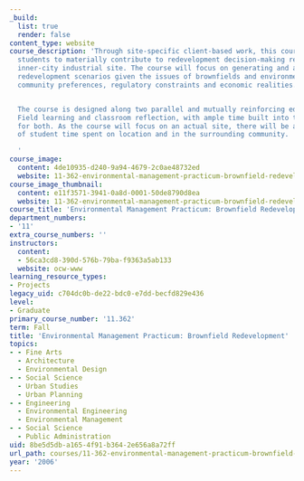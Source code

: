 ```yaml
---
_build:
  list: true
  render: false
content_type: website
course_description: 'Through site-specific client-based work, this course will allow
  students to materially contribute to redevelopment decision-making regarding a former
  inner-city industrial site. The course will focus on generating and analyzing pragmatic
  redevelopment scenarios given the issues of brownfields and environmental contamination,
  community preferences, regulatory constraints and economic realities.


  The course is designed along two parallel and mutually reinforcing educational tracks:
  Field learning and classroom reflection, with ample time built into the schedule
  for both. As the course will focus on an actual site, there will be a sizeable portion
  of student time spent on location and in the surrounding community.

  '
course_image:
  content: 4de10935-d240-9a94-4679-2c0ae48732ed
  website: 11-362-environmental-management-practicum-brownfield-redevelopment-fall-2006
course_image_thumbnail:
  content: e11f3571-3941-0a8d-0001-50de8790d8ea
  website: 11-362-environmental-management-practicum-brownfield-redevelopment-fall-2006
course_title: 'Environmental Management Practicum: Brownfield Redevelopment'
department_numbers:
- '11'
extra_course_numbers: ''
instructors:
  content:
  - 56ca3cd8-390d-576b-79ba-f9363a5ab133
  website: ocw-www
learning_resource_types:
- Projects
legacy_uid: c704dc0b-de22-bdc0-e7dd-becfd829e436
level:
- Graduate
primary_course_number: '11.362'
term: Fall
title: 'Environmental Management Practicum: Brownfield Redevelopment'
topics:
- - Fine Arts
  - Architecture
  - Environmental Design
- - Social Science
  - Urban Studies
  - Urban Planning
- - Engineering
  - Environmental Engineering
  - Environmental Management
- - Social Science
  - Public Administration
uid: 8be5d5db-a165-4f91-b364-2e656a8a72ff
url_path: courses/11-362-environmental-management-practicum-brownfield-redevelopment-fall-2006
year: '2006'
---
```

